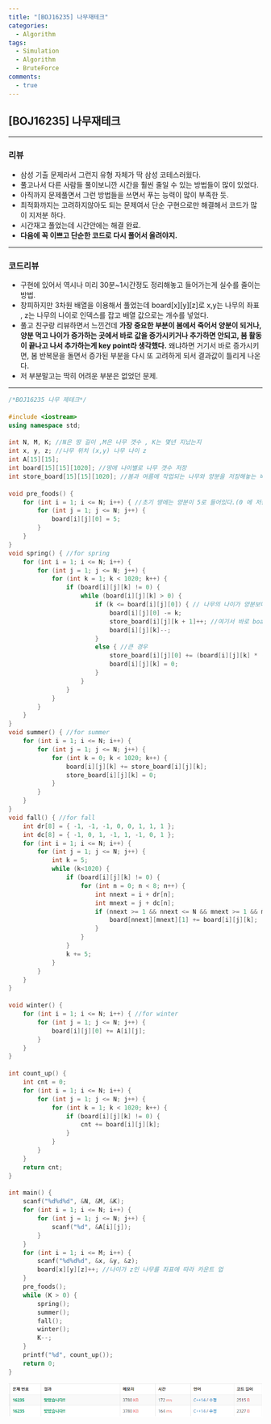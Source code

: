 ```yaml
---
title: "[BOJ16235] 나무재테크"
categories:
  - Algorithm
tags:
  - Simulation
  - Algorithm
  - BruteForce
comments:
  - true
---
```


## [BOJ16235] 나무재테크
---

### 리뷰
* 삼성 기출 문제라서 그런지 유형 자체가 딱 삼성 코테스러웠다.
* 풀고나서 다른 사람들 풀이보니깐 시간을 훨씬 줄일 수 있는 방법들이 많이 있었다.
* 아직까지 문제풀면서 그런 방법들을 쓰면서 푸는 능력이 많이 부족한 듯.
* 최적화까지는 고려하지않아도 되는 문제여서 단순 구현으로만 해결해서 코드가 많이 지저분
하다.
* 시간재고 풀었는데 시간안에는 해결 완료.
* __다음에 꼭 이쁘고 단순한 코드로 다시 풀어서 올려야지.__

---
### 코드리뷰
* 구현에 있어서 역시나 미리 30분~1시간정도 정리해놓고 들어가는게 실수를 줄이는 방법.
* 창피하지만 3차원 배열을 이용해서 풀었는데 board[x][y][z]로 x,y는 나무의 좌표 , z는
나무의 나이로 인덱스를 잡고 배열 값으로는 개수를 넣었다.
* 풀고 친구랑 리뷰하면서 느낀건데 __가장 중요한 부분이 봄에서 죽어서 양분이 되거나, 양분
먹고 나이가 증가하는 곳에서 바로 값을 증가시키거나 추가하면 안되고, 봄 활동이 끝나고 나서
추가하는게 key point라 생각했다.__ 왜냐하면 거기서 바로 증가시키면, 봄 반복문을 돌면서 증가된 부분을 다시 또 고려하게 되서 결과값이 틀리게 나온다.
* 저 부분말고는 딱히 어려운 부분은 없었던 문제.
---

```cpp
/*BOJ16235 나무 제테크*/

#include <iostream>
using namespace std;

int N, M, K; //N은 땅 길이 ,M은 나무 갯수 , K는 몇년 지났는지
int x, y, z; //나무 위치 (x,y) 나무 나이 z
int A[15][15];
int board[15][15][1020]; //땅에 나이별로 나무 갯수 저장
int store_board[15][15][1020]; //봄과 여름에 작업되는 나무와 양분을 저장해놓는 배열

void pre_foods() {
	for (int i = 1; i <= N; i++) { //초기 땅에는 양분이 5로 들어있다.(0 에 저장)
		for (int j = 1; j <= N; j++) {
			board[i][j][0] = 5;
		}
	}
}
void spring() { //for spring
	for (int i = 1; i <= N; i++) {
		for (int j = 1; j <= N; j++) {
			for (int k = 1; k < 1020; k++) {
				if (board[i][j][k] != 0) {
					while (board[i][j][k] > 0) {
						if (k <= board[i][j][0]) { // 나무의 나이가 양분보다 작은 경우
							board[i][j][0] -= k;
							store_board[i][j][k + 1]++; //여기서 바로 board를 올리면, 반복문 돌면서 또 보게되서
							board[i][j][k]--;
						}
						else { //큰 경우
							store_board[i][j][0] += (board[i][j][k] * (k / 2)); //위에와 같은 이유
							board[i][j][k] = 0;
						}
					}
				}
			}
		}
	}
}
void summer() { //for summer
	for (int i = 1; i <= N; i++) {
		for (int j = 1; j <= N; j++) {
			for (int k = 0; k < 1020; k++) {
				board[i][j][k] += store_board[i][j][k];
				store_board[i][j][k] = 0;
			}
		}
	}
}
void fall() { //for fall
	int dr[8] = { -1, -1, -1, 0, 0, 1, 1, 1 };
	int dc[8] = { -1, 0, 1, -1, 1, -1, 0, 1 };
	for (int i = 1; i <= N; i++) {
		for (int j = 1; j <= N; j++) {
			int k = 5;
			while (k<1020) {
				if (board[i][j][k] != 0) {
					for (int n = 0; n < 8; n++) {
						int nnext = i + dr[n];
						int mnext = j + dc[n];
						if (nnext >= 1 && nnext <= N && mnext >= 1 && mnext <= N) {
							board[nnext][mnext][1] += board[i][j][k];
						}
					}
				}
				k += 5;
			}
		}
	}
}

void winter() {
	for (int i = 1; i <= N; i++) { //for winter
		for (int j = 1; j <= N; j++) {
			board[i][j][0] += A[i][j];
		}
	}
}

int count_up() {
	int cnt = 0;
	for (int i = 1; i <= N; i++) {
		for (int j = 1; j <= N; j++) {
			for (int k = 1; k < 1020; k++) {
				if (board[i][j][k] != 0) {
					cnt += board[i][j][k];
				}
			}
		}
	}
	return cnt;
}

int main() {
	scanf("%d%d%d", &N, &M, &K);
	for (int i = 1; i <= N; i++) {
		for (int j = 1; j <= N; j++) {
			scanf("%d", &A[i][j]);
		}
	}
	for (int i = 1; i <= M; i++) {
		scanf("%d%d%d", &x, &y, &z);
		board[x][y][z]++; //나이가 z인 나무를 좌표에 따라 카운트 업
	}
	pre_foods();
	while (K > 0) {
		spring();
		summer();
		fall();
		winter();
		K--;
	}
	printf("%d", count_up());
	return 0;
}
```
![](/assets/img/Algorithm/BOJ16235.png)
